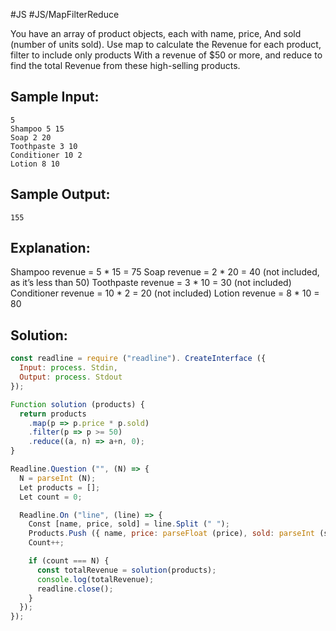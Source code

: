 #JS  #JS/MapFilterReduce 

You have an array of product objects, each with name, price, 
And sold (number of units sold). Use map to calculate the 
Revenue for each product, filter to include only products 
With a revenue of $50 or more, and reduce to find the total 
Revenue from these high-selling products.

Sample Input: 
-------------
```
5
Shampoo 5 15
Soap 2 20
Toothpaste 3 10
Conditioner 10 2
Lotion 8 10
```

Sample Output: 
--------------
```
155
```

Explanation:
------------
Shampoo revenue = 5 * 15 = 75
Soap revenue = 2 * 20 = 40 (not included, as it’s less than 50)
Toothpaste revenue = 3 * 10 = 30 (not included)
Conditioner revenue = 10 * 2 = 20 (not included)
Lotion revenue = 8 * 10 = 80


## Solution:

```js
const readline = require ("readline"). CreateInterface ({
  Input: process. Stdin,
  Output: process. Stdout
});

Function solution (products) {
  return products
    .map(p => p.price * p.sold)
    .filter(p => p >= 50)
    .reduce((a, n) => a+n, 0);  
}

Readline.Question ("", (N) => {
  N = parseInt (N);
  Let products = [];
  Let count = 0;

  Readline.On ("line", (line) => {
    Const [name, price, sold] = line.Split (" ");
    Products.Push ({ name, price: parseFloat (price), sold: parseInt (sold) });
    Count++;

    if (count === N) {
      const totalRevenue = solution(products);
      console.log(totalRevenue);
      readline.close();
    }
  });
});
```
